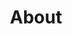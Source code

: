 ---
# defaults:
#   # _pages
#   - scope:
#       path: ""
#       type: pages
#     values:
#       layout: single
#       author_profile: true

permalink: /about/
title: "About"
last_modified_at: 2020-05-01T10:15:22-04:00
toc: true
---